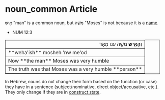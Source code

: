 # noun_common Article
אִ֖ישׁ "man" is a common noun, but מֹשֶׁ֗ה "Moses" is not because it is a [name](https://git.door43.org/Door43/en-uhg/src/master/content/noun_proper_name/02.md).

* NUM 12:3
<table border="1" class="docutils">
<colgroup>
<col width="100%" />
</colgroup>
<tbody valign="top">
<tr class="row-odd" align="right"><td><b>וְהָאִ֥ישׁ </b> מֹשֶׁ֖ה ענו מְאֹ֑ד</td>
</tr>
<tr class="row-even"><td>**weha'ish** mosheh 'nw me'od</td>
</tr>
<tr class="row-odd"><td>Now **the man** Moses was very humble</td>
</tr>
<tr class="row-even"><td>The truth was that Moses was a very humble **person**</td>
</tr>
</tbody>
</table>

In Hebrew, nouns do not change their form based on the function (or case) they have in a sentence (subject/nominative, direct object/accusative, etc.). They only change if they are in [construct state](https://git.door43.org/Door43/en-uhg/src/master/content/state_construct/02.md).